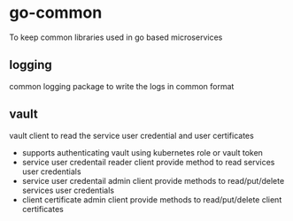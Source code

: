# go-common
To keep common libraries used in go based microservices

## logging
common logging package to write the logs in common format

## vault
vault client to read the service user credential and user certificates
- supports authenticating vault using kubernetes role or vault token
- service user credentail reader client provide method to read services user credentials
- service user credentail admin client provide methods to read/put/delete services user credentials
- client certificate admin client provide methods to read/put/delete client certificates